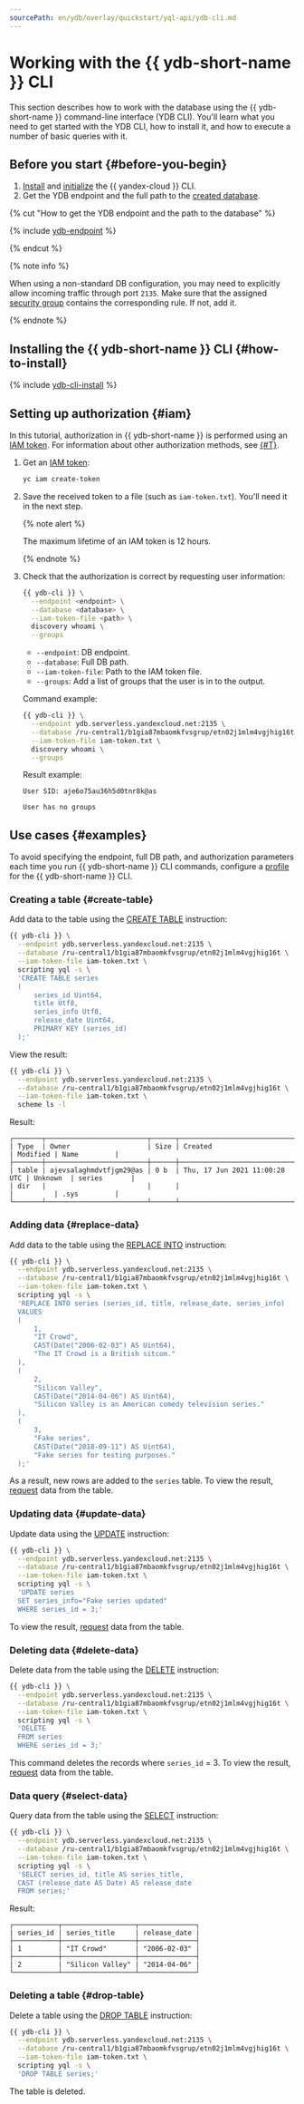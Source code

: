 ```yaml
---
sourcePath: en/ydb/overlay/quickstart/yql-api/ydb-cli.md
---
```

# Working with the {{ ydb-short-name }} CLI

This section describes how to work with the database using the {{ ydb-short-name }} command-line interface (YDB CLI). You'll learn what you need to get started with the YDB CLI, how to install it, and how to execute a number of basic queries with it.

## Before you start {#before-you-begin}

1. [Install](../../../cli/quickstart.md#install) and [initialize](../../../cli/quickstart.md#initialize) the {{ yandex-cloud }} CLI.
1. Get the YDB endpoint and the full path to the [created database](../create-db.md).

{% cut "How to get the YDB endpoint and the path to the database" %}

{% include [ydb-endpoint](../../_includes/ydb-endpoint.md) %}

{% endcut %}

{% note info %}

When using a non-standard DB configuration, you may need to explicitly allow incoming traffic through port `2135`. Make sure that the assigned [security group](../../../vpc/concepts/security-groups.md) contains the corresponding rule. If not, add it.

{% endnote %}

## Installing the {{ ydb-short-name }} CLI {#how-to-install}

{% include [ydb-cli-install](../../reference/ydb-cli/install.md) %}

## Setting up authorization {#iam}

In this tutorial, authorization in {{ ydb-short-name }} is performed using an [IAM token](../../../iam/concepts/authorization/iam-token.md). For information about other authorization methods, see [{#T}](../../reference/ydb-cli/authorization.md).

1. Get an [IAM token](../../../iam/concepts/authorization/iam-token.md):

    ```bash
    yc iam create-token
    ```

1. Save the received token to a file (such as `iam-token.txt`). You'll need it in the next step.

    {% note alert %}

    The maximum lifetime of an IAM token is 12 hours.

    {% endnote %}

1. Check that the authorization is correct by requesting user information:

    ```bash
    {{ ydb-cli }} \
      --endpoint <endpoint> \
      --database <database> \
      --iam-token-file <path> \
      discovery whoami \
      --groups
    ```

    * `--endpoint`: DB endpoint.
    * `--database`: Full DB path.
    * `--iam-token-file`: Path to the IAM token file.
    * `--groups`: Add a list of groups that the user is in to the output.

    Command example:

    ```bash
    {{ ydb-cli }} \
      --endpoint ydb.serverless.yandexcloud.net:2135 \
      --database /ru-central1/b1gia87mbaomkfvsgrup/etn02j1mlm4vgjhig16t \
      --iam-token-file iam-token.txt \
      discovery whoami \
      --groups
    ```

    Result example:

    ```text
    User SID: aje6o75au36h5d0tnr8k@as
    
    User has no groups
    ```

## Use cases {#examples}

To avoid specifying the endpoint, full DB path, and authorization parameters each time you run {{ ydb-short-name }} CLI commands, configure a [profile](../../reference/ydb-cli/profile/create.md) for the {{ ydb-short-name }} CLI.

### Creating a table {#create-table}

Add data to the table using the [CREATE TABLE](../../yql/reference/syntax/create_table.md) instruction:

```bash
{{ ydb-cli }} \
  --endpoint ydb.serverless.yandexcloud.net:2135 \
  --database /ru-central1/b1gia87mbaomkfvsgrup/etn02j1mlm4vgjhig16t \
  --iam-token-file iam-token.txt \
  scripting yql -s \
  'CREATE TABLE series
  (
      series_id Uint64,
      title Utf8,
      series_info Utf8,
      release_date Uint64,
      PRIMARY KEY (series_id)
  );'
```

View the result:

```bash
{{ ydb-cli }} \
  --endpoint ydb.serverless.yandexcloud.net:2135 \
  --database /ru-central1/b1gia87mbaomkfvsgrup/etn02j1mlm4vgjhig16t \
  --iam-token-file iam-token.txt \
  scheme ls -l
```

Result:

```text
┌───────┬─────────────────────────┬──────┬───────────────────────────────┬──────────┬──────────────┐
| Type  | Owner                   | Size | Created                       | Modified | Name         |
├───────┼─────────────────────────┼──────┼───────────────────────────────┼──────────┼──────────────┤
| table | ajevsalaghmdvtfjgm29@as | 0 b  | Thu, 17 Jun 2021 11:00:28 UTC | Unknown  | series       |
| dir   |                         |      |                               |          | .sys         |
└───────┴─────────────────────────┴──────┴───────────────────────────────┴──────────┴──────────────┘
```

### Adding data {#replace-data}

Add data to the table using the [REPLACE INTO](../../yql/reference/syntax/replace_into.md) instruction:

```bash
{{ ydb-cli }} \
  --endpoint ydb.serverless.yandexcloud.net:2135 \
  --database /ru-central1/b1gia87mbaomkfvsgrup/etn02j1mlm4vgjhig16t \
  --iam-token-file iam-token.txt \
  scripting yql -s \
  'REPLACE INTO series (series_id, title, release_date, series_info)
  VALUES
  (
      1,
      "IT Crowd",
      CAST(Date("2006-02-03") AS Uint64),
      "The IT Crowd is a British sitcom."
  ),
  (
      2,
      "Silicon Valley",
      CAST(Date("2014-04-06") AS Uint64),
      "Silicon Valley is an American comedy television series."
  ),
  (
      3,
      "Fake series",
      CAST(Date("2018-09-11") AS Uint64),
      "Fake series for testing purposes."
  );'
```

As a result, new rows are added to the `series` table. To view the result, [request](#select-data) data from the table.

### Updating data {#update-data}

Update data using the [UPDATE](../../yql/reference/syntax/update.md) instruction:

```bash
{{ ydb-cli }} \
  --endpoint ydb.serverless.yandexcloud.net:2135 \
  --database /ru-central1/b1gia87mbaomkfvsgrup/etn02j1mlm4vgjhig16t \
  --iam-token-file iam-token.txt \
  scripting yql -s \
  'UPDATE series
  SET series_info="Fake series updated"
  WHERE series_id = 3;'
```

To view the result, [request](#select-data) data from the table.

### Deleting data {#delete-data}

Delete data from the table using the [DELETE](../../yql/reference/syntax/delete.md) instruction:

```bash
{{ ydb-cli }} \
  --endpoint ydb.serverless.yandexcloud.net:2135 \
  --database /ru-central1/b1gia87mbaomkfvsgrup/etn02j1mlm4vgjhig16t \
  --iam-token-file iam-token.txt \
  scripting yql -s \
  'DELETE
  FROM series
  WHERE series_id = 3;'
```

This command deletes the records where `series_id` = 3. To view the result, [request](#select-data) data from the table.

### Data query {#select-data}

Query data from the table using the [SELECT](../../yql/reference/syntax/select.md) instruction:

```bash
{{ ydb-cli }} \
  --endpoint ydb.serverless.yandexcloud.net:2135 \
  --database /ru-central1/b1gia87mbaomkfvsgrup/etn02j1mlm4vgjhig16t \
  --iam-token-file iam-token.txt \
  scripting yql -s \
  'SELECT series_id, title AS series_title,
  CAST (release_date AS Date) AS release_date
  FROM series;'
```

Result:

```text
┌───────────┬──────────────────┬──────────────┐
| series_id | series_title     | release_date |
├───────────┼──────────────────┼──────────────┤
| 1         | "IT Crowd"       | "2006-02-03" |
├───────────┼──────────────────┼──────────────┤
| 2         | "Silicon Valley" | "2014-04-06" |
└───────────┴──────────────────┴──────────────┘
```

### Deleting a table {#drop-table}

Delete a table using the [DROP TABLE](../../yql/reference/syntax/drop_table.md) instruction:

```bash
{{ ydb-cli }} \
  --endpoint ydb.serverless.yandexcloud.net:2135 \
  --database /ru-central1/b1gia87mbaomkfvsgrup/etn02j1mlm4vgjhig16t \
  --iam-token-file iam-token.txt \
  scripting yql -s \
  'DROP TABLE series;'
```

The table is deleted.

